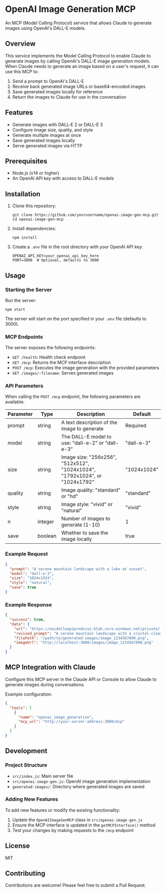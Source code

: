# OpenAI Image Generation MCP

An MCP (Model Calling Protocol) service that allows Claude to generate images using OpenAI's DALL-E models.

## Overview

This service implements the Model Calling Protocol to enable Claude to generate images by calling OpenAI's DALL-E image generation models. When Claude needs to generate an image based on a user's request, it can use this MCP to:

1. Send a prompt to OpenAI's DALL-E
2. Receive back generated image URLs or base64-encoded images
3. Save generated images locally for reference
4. Return the images to Claude for use in the conversation

## Features

- Generate images with DALL-E 2 or DALL-E 3
- Configure image size, quality, and style
- Generate multiple images at once
- Save generated images locally
- Serve generated images via HTTP

## Prerequisites

- Node.js (v14 or higher)
- An OpenAI API key with access to DALL-E models

## Installation

1. Clone this repository:
   ```
   git clone https://github.com/yourusername/openai-image-gen-mcp.git
   cd openai-image-gen-mcp
   ```

2. Install dependencies:
   ```
   npm install
   ```

3. Create a `.env` file in the root directory with your OpenAI API key:
   ```
   OPENAI_API_KEY=your_openai_api_key_here
   PORT=3000  # Optional, defaults to 3000
   ```

## Usage

### Starting the Server

Run the server:

```
npm start
```

The server will start on the port specified in your `.env` file (defaults to 3000).

### MCP Endpoints

The server exposes the following endpoints:

- `GET /health`: Health check endpoint
- `GET /mcp`: Returns the MCP interface description
- `POST /mcp`: Executes the image generation with the provided parameters
- `GET /images/:filename`: Serves generated images

### API Parameters

When calling the `POST /mcp` endpoint, the following parameters are available:

| Parameter | Type | Description | Default |
|-----------|------|-------------|---------|
| prompt | string | A text description of the image to generate | Required |
| model | string | The DALL-E model to use: "dall-e-2" or "dall-e-3" | "dall-e-3" |
| size | string | Image size: "256x256", "512x512", "1024x1024", "1792x1024", or "1024x1792" | "1024x1024" |
| quality | string | Image quality: "standard" or "hd" | "standard" |
| style | string | Image style: "vivid" or "natural" | "vivid" |
| n | integer | Number of images to generate (1-10) | 1 |
| save | boolean | Whether to save the image locally | true |

### Example Request

```json
{
  "prompt": "A serene mountain landscape with a lake at sunset",
  "model": "dall-e-3",
  "size": "1024x1024",
  "style": "natural",
  "save": true
}
```

### Example Response

```json
{
  "success": true,
  "data": {
    "url": "https://oaidalleapiprodscus.blob.core.windows.net/private/...",
    "revised_prompt": "A serene mountain landscape with a crystal-clear lake reflecting the orange and pink hues of the sunset. The mountains are partially covered with snow at their peaks, with pine trees dotting the lower slopes. The sky is painted with vibrant sunset colors, casting a warm glow over the entire scene.",
    "filePath": "/path/to/generated-images/image_1234567890.png",
    "imageUrl": "http://localhost:3000/images/image_1234567890.png"
  }
}
```

## MCP Integration with Claude

Configure this MCP server in the Claude API or Console to allow Claude to generate images during conversations.

Example configuration:
```json
{
  "tools": [
    {
      "name": "openai_image_generation",
      "mcp_url": "http://your-server-address:3000/mcp"
    }
  ]
}
```

## Development

### Project Structure

- `src/index.js`: Main server file
- `src/openai-image-gen.js`: OpenAI image generation implementation
- `generated-images/`: Directory where generated images are saved

### Adding New Features

To add new features or modify the existing functionality:

1. Update the `OpenAIImageGenMCP` class in `src/openai-image-gen.js`
2. Ensure the MCP interface is updated in the `getMCPInterface()` method
3. Test your changes by making requests to the `/mcp` endpoint

## License

MIT

## Contributing

Contributions are welcome! Please feel free to submit a Pull Request.